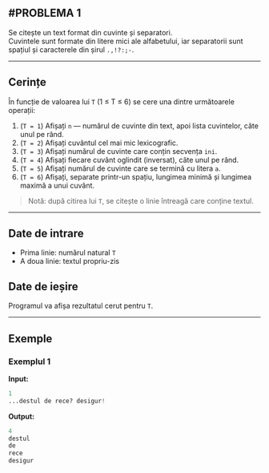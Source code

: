 #PROBLEMA 1
---
Se citește un text format din cuvinte și separatori.  
Cuvintele sunt formate din litere mici ale alfabetului, iar separatorii sunt spațiul și caracterele din șirul `.,!?:;-`.

---

## Cerințe
În funcție de valoarea lui `T` (1 ≤ T ≤ 6) se cere una dintre următoarele operații:

1. (`T = 1`) Afișați `n` — numărul de cuvinte din text, apoi lista cuvintelor, câte unul pe rând.  
2. (`T = 2`) Afișați cuvântul cel mai mic lexicografic.  
3. (`T = 3`) Afișați numărul de cuvinte care conțin secvența `ini`.  
4. (`T = 4`) Afișați fiecare cuvânt oglindit (inversat), câte unul pe rând.  
5. (`T = 5`) Afișați numărul de cuvinte care se termină cu litera `a`.  
6. (`T = 6`) Afișați, separate printr-un spațiu, lungimea minimă și lungimea maximă a unui cuvânt.

> Notă: după citirea lui `T`, se citește o linie întreagă care conține textul.

---

## Date de intrare
- Prima linie: numărul natural `T`  
- A doua linie: textul propriu-zis

## Date de ieșire
Programul va afișa rezultatul cerut pentru `T`.

---

## Exemple

### Exemplul 1
**Input:**
```python
1
...destul de rece? desigur!

```
**Output:**
```python
4
destul
de
rece
desigur
```
